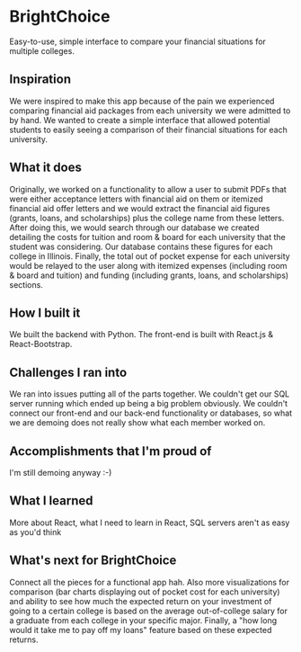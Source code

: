 # BrightChoice
Easy-to-use, simple interface to compare your financial situations for multiple colleges.

## Inspiration
We were inspired to make this app because of the pain we experienced comparing financial aid packages from each university we were admitted to by hand. We wanted to create a simple interface that allowed potential students to easily seeing a comparison of their financial situations for each university.

## What it does
Originally, we worked on a functionality to allow a user to submit PDFs that were either acceptance letters with financial aid on them or itemized financial aid offer letters and we would extract the financial aid figures (grants, loans, and scholarships) plus the college name from these letters. After doing this, we would search through our database we created detailing the costs for tuition and room & board for each university that the student was considering. Our database contains these figures for each college in Illinois. Finally, the total out of pocket expense for each university would be relayed to the user along with itemized expenses (including room & board and tuition) and funding (including grants, loans, and scholarships) sections.

## How I built it
We built the backend with Python. The front-end is built with React.js & React-Bootstrap.

## Challenges I ran into
We ran into issues putting all of the parts together. We couldn't get our SQL server running which ended up being a big problem obviously. We couldn't connect our front-end and our back-end functionality or databases, so what we are demoing does not really show what each member worked on.

## Accomplishments that I'm proud of
I'm still demoing anyway :-)

## What I learned
More about React, what I need to learn in React, SQL servers aren't as easy as you'd think

## What's next for BrightChoice
Connect all the pieces for a functional app hah. Also more visualizations for comparison (bar charts displaying out of pocket cost for each university) and ability to see how much the expected return on your investment of going to a certain college is based on the average out-of-college salary for a graduate from each college in your specific major. Finally, a "how long would it take me to pay off my loans" feature based on these expected returns.

